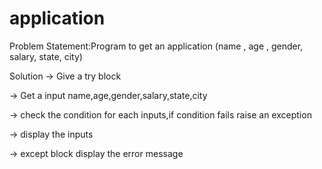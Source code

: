 # application

Problem Statement:Program to get an application (name , age , gender, salary, state, city)

Solution
-> Give a try block

-> Get a input name,age,gender,salary,state,city

-> check the condition for each inputs,if condition fails raise an exception

-> display the inputs

-> except block display the error message
